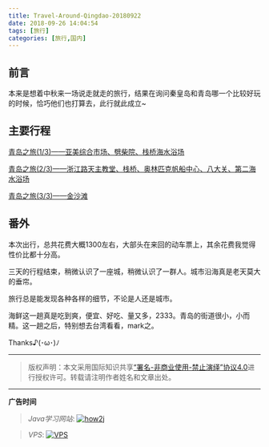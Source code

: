 ```yaml
---
title: Travel-Around-Qingdao-20180922
date: 2018-09-26 14:04:54
tags: [旅行]
categories: [旅行,国内]
---
```


## 前言

本来是想着中秋来一场说走就走的旅行，结果在询问秦皇岛和青岛哪一个比较好玩的时候，恰巧他们也打算去，此行就此成立~

## 主要行程

<!--more-->

[青岛之旅(1/3)——亚美综合市场、劈柴院、栈桥海水浴场](https://github.com/GooZy/GooZy.github.io/issues/12)

[青岛之旅(2/3)——浙江路天主教堂、栈桥、奥林匹克帆船中心、八大关、第二海水浴场](https://github.com/GooZy/GooZy.github.io/issues/13)

[青岛之旅(3/3)——金沙滩](https://github.com/GooZy/GooZy.github.io/issues/14)

## 番外

本次出行，总共花费大概1300左右，大部头在来回的动车票上，其余花费我觉得性价比都十分高。

三天的行程结束，稍微认识了一座城，稍微认识了一群人。城市沿海真是老天莫大的垂帘。

旅行总是能发现各种各样的细节，不论是人还是城市。

海鲜这一趟真是吃到爽，便宜、好吃、量又多，2333。青岛的街道很小，小而精。这一趟之后，特别想去台湾看看，mark之。

Thanks♪(･ω･)ﾉ

---

> 版权声明：本文采用国际知识共享[“署名-非商业使用-禁止演绎”协议4.0](https://creativecommons.org/licenses/by-nc-nd/4.0/)进行授权许可。转载请注明作者姓名和文章出处。

---



**广告时间**

> *Java学习网站*: <a href="http://how2j.cn?p=23251" target="_blank">![how2j](https://github.com/GooZy/GooZy.github.io/blob/hexo/source/images/how2j.png?raw=true)</a>

> *VPS*: <a href="https://www.vultr.com/?ref=7255071" target="_blank">![VPS](https://www.vultr.com/media/banner_2.png)</a>


<div id="container"></div>
<link rel="stylesheet" href="https://imsun.github.io/gitment/style/default.css">
<script src="https://imsun.github.io/gitment/dist/gitment.browser.js"></script>
<script>
const myTheme = {
  render(state, instance) {
    const container = document.createElement('div')
    container.lang = "en-US"
    container.className = 'gitment-container gitment-root-container'
    
     // your custom component
    container.appendChild(instance.renderSomething(state, instance))
    
    container.appendChild(instance.renderHeader(state, instance))
    container.appendChild(instance.renderEditor(state, instance))
    container.appendChild(instance.renderComments(state, instance))
    container.appendChild(instance.renderFooter(state, instance))
    return container
  },
  renderSomething(state, instance) {
    const container = document.createElement('div')
    container.lang = "en-US"
    if (state.user.login) {
      container.innerText = `Hello, ${state.user.login}`
    }
    return container
  }
}

var gitment = new Gitment({
  owner: 'GooZy',
  repo: 'GooZy.github.io',
  oauth: {
    client_id: '09ad28d84613270d54c9',
    client_secret: '7de5d1666c4a92e382ccbfd05735a7d468f06ddf',
  },
  theme: myTheme,
})
gitment.render('container')
</script>